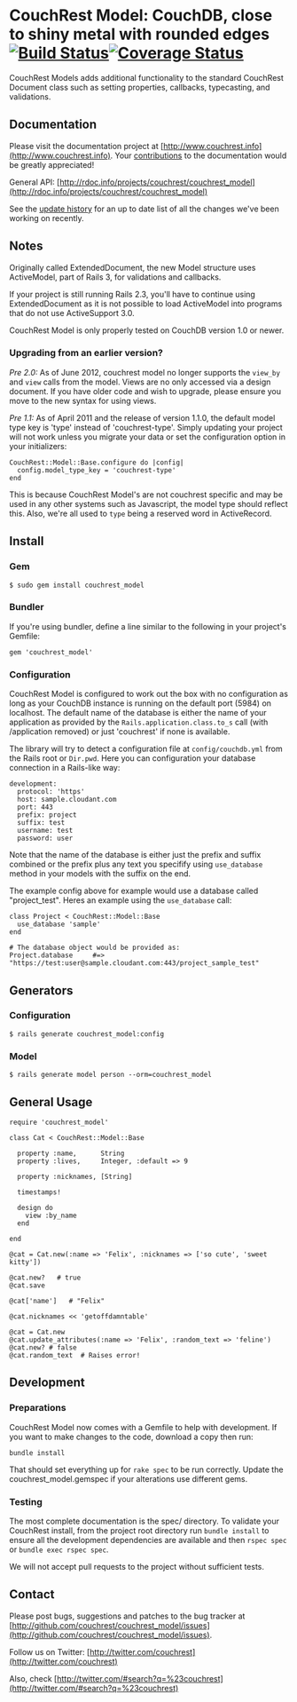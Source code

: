 # CouchRest Model: CouchDB, close to shiny metal with rounded edges [![Build Status](https://travis-ci.org/couchrest/couchrest_model.png)](https://travis-ci.org/couchrest/couchrest_model)[![Coverage Status](https://coveralls.io/repos/rthbound/couchrest_model/badge.png)](https://coveralls.io/r/rthbound/couchrest_model)

CouchRest Models adds additional functionality to the standard CouchRest Document class such as
setting properties, callbacks, typecasting, and validations.

## Documentation

Please visit the documentation project at [http://www.couchrest.info](http://www.couchrest.info). Your [contributions](https://github.com/couchrest/couchrest.github.com) to the documentation would be greatly appreciated!

General API: [http://rdoc.info/projects/couchrest/couchrest_model](http://rdoc.info/projects/couchrest/couchrest_model)

See the [update history](https://github.com/couchrest/couchrest_model/blob/master/history.md) for an up to date list of all the changes we've been working on recently.

## Notes

Originally called ExtendedDocument, the new Model structure uses ActiveModel, part of Rails 3, 
for validations and callbacks.

If your project is still running Rails 2.3, you'll have to continue using ExtendedDocument as 
it is not possible to load ActiveModel into programs that do not use ActiveSupport 3.0.

CouchRest Model is only properly tested on CouchDB version 1.0 or newer.

### Upgrading from an earlier version?

*Pre 2.0:* As of June 2012, couchrest model no longer supports the `view_by` and `view` calls from the model. Views are no only accessed via a design document. If you have older code and wish to upgrade, please ensure you move to the new syntax for using views.

*Pre 1.1:* As of April 2011 and the release of version 1.1.0, the default model type key is 'type' instead of 'couchrest-type'. Simply updating your project will not work unless you migrate your data or set the configuration option in your initializers:

    CouchRest::Model::Base.configure do |config|
      config.model_type_key = 'couchrest-type'
    end

This is because CouchRest Model's are not couchrest specific and may be used in any other systems such as Javascript, the model type should reflect this. Also, we're all used to `type` being a reserved word in ActiveRecord.

## Install

### Gem

    $ sudo gem install couchrest_model

### Bundler

If you're using bundler, define a line similar to the following in your project's Gemfile:

    gem 'couchrest_model'

### Configuration

CouchRest Model is configured to work out the box with no configuration as long as your CouchDB instance is running on the default port (5984) on localhost. The default name of the database is either the name of your application as provided by the `Rails.application.class.to_s` call (with /application removed) or just 'couchrest' if none is available.

The library will try to detect a configuration file at `config/couchdb.yml` from the Rails root or `Dir.pwd`. Here you can configuration your database connection in a Rails-like way:

    development:
      protocol: 'https'
      host: sample.cloudant.com
      port: 443
      prefix: project
      suffix: test
      username: test
      password: user

Note that the name of the database is either just the prefix and suffix combined or the prefix plus any text you specifify using `use_database` method in your models with the suffix on the end.

The example config above for example would use a database called "project_test". Heres an example using the `use_database` call:

    class Project < CouchRest::Model::Base
      use_database 'sample'
    end

    # The database object would be provided as:
    Project.database     #=> "https://test:user@sample.cloudant.com:443/project_sample_test"


## Generators

### Configuration

    $ rails generate couchrest_model:config

### Model

    $ rails generate model person --orm=couchrest_model

## General Usage 

    require 'couchrest_model'

    class Cat < CouchRest::Model::Base

      property :name,      String
      property :lives,     Integer, :default => 9

      property :nicknames, [String]

      timestamps!

      design do
        view :by_name
      end

    end

    @cat = Cat.new(:name => 'Felix', :nicknames => ['so cute', 'sweet kitty'])

    @cat.new?   # true
    @cat.save

    @cat['name']   # "Felix"

    @cat.nicknames << 'getoffdamntable'

    @cat = Cat.new
    @cat.update_attributes(:name => 'Felix', :random_text => 'feline')
    @cat.new? # false
    @cat.random_text  # Raises error!

## Development

### Preparations

CouchRest Model now comes with a Gemfile to help with development. If you want to make changes to the code, download a copy then run:

    bundle install

That should set everything up for `rake spec` to be run correctly. Update the couchrest_model.gemspec if your alterations
use different gems.

### Testing

The most complete documentation is the spec/ directory. To validate your CouchRest install, from the project root directory run `bundle install` to ensure all the development dependencies are available and then `rspec spec` or `bundle exec rspec spec`.

We will not accept pull requests to the project without sufficient tests.

## Contact

Please post bugs, suggestions and patches to the bug tracker at [http://github.com/couchrest/couchrest_model/issues](http://github.com/couchrest/couchrest_model/issues).

Follow us on Twitter: [http://twitter.com/couchrest](http://twitter.com/couchrest)

Also, check [http://twitter.com/#search?q=%23couchrest](http://twitter.com/#search?q=%23couchrest)


